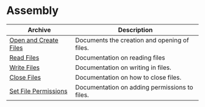 # Assembly

| Archive                                             | Description                                   |
|-----------------------------------------------------|-----------------------------------------------|
| [Open and Create Files](./OpenFiles.md)             | Documents the creation and opening of files.  |
| [Read Files](./ReadFiles.md)                        | Documentation on reading files                |
| [Write Files](./Write-Files.md)                     | Documentation on writing in files.            |
| [Close Files](./Close-Files.md)                     | Documentation on how to close files.          |
| [Set File Permissions](./Set-File-Permissions.md)   | Documentation on adding permissions to files. |